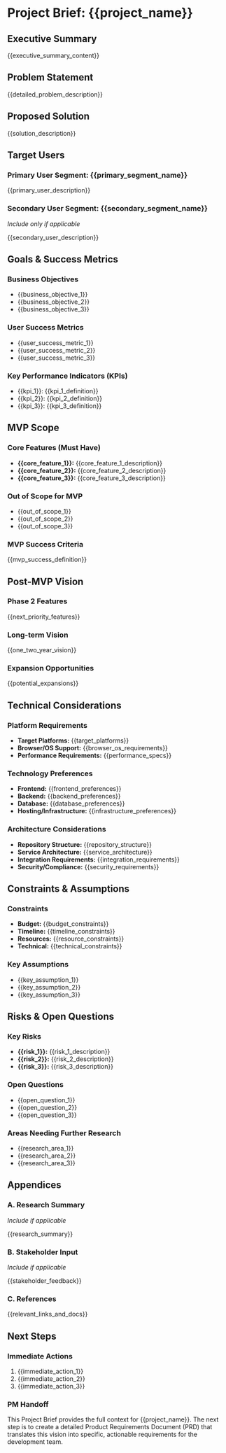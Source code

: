 # Project Brief: {{project_name}}

## Executive Summary

{{executive_summary_content}}

## Problem Statement

{{detailed_problem_description}}

## Proposed Solution

{{solution_description}}

## Target Users

### Primary User Segment: {{primary_segment_name}}

{{primary_user_description}}

### Secondary User Segment: {{secondary_segment_name}}
*Include only if applicable*

{{secondary_user_description}}

## Goals & Success Metrics

### Business Objectives
- {{business_objective_1}}
- {{business_objective_2}}
- {{business_objective_3}}

### User Success Metrics
- {{user_success_metric_1}}
- {{user_success_metric_2}}
- {{user_success_metric_3}}

### Key Performance Indicators (KPIs)
- {{kpi_1}}: {{kpi_1_definition}}
- {{kpi_2}}: {{kpi_2_definition}}
- {{kpi_3}}: {{kpi_3_definition}}

## MVP Scope

### Core Features (Must Have)
- **{{core_feature_1}}:** {{core_feature_1_description}}
- **{{core_feature_2}}:** {{core_feature_2_description}}
- **{{core_feature_3}}:** {{core_feature_3_description}}

### Out of Scope for MVP
- {{out_of_scope_1}}
- {{out_of_scope_2}}
- {{out_of_scope_3}}

### MVP Success Criteria
{{mvp_success_definition}}

## Post-MVP Vision

### Phase 2 Features
{{next_priority_features}}

### Long-term Vision
{{one_two_year_vision}}

### Expansion Opportunities
{{potential_expansions}}

## Technical Considerations

### Platform Requirements
- **Target Platforms:** {{target_platforms}}
- **Browser/OS Support:** {{browser_os_requirements}}
- **Performance Requirements:** {{performance_specs}}

### Technology Preferences
- **Frontend:** {{frontend_preferences}}
- **Backend:** {{backend_preferences}}
- **Database:** {{database_preferences}}
- **Hosting/Infrastructure:** {{infrastructure_preferences}}

### Architecture Considerations
- **Repository Structure:** {{repository_structure}}
- **Service Architecture:** {{service_architecture}}
- **Integration Requirements:** {{integration_requirements}}
- **Security/Compliance:** {{security_requirements}}

## Constraints & Assumptions

### Constraints
- **Budget:** {{budget_constraints}}
- **Timeline:** {{timeline_constraints}}
- **Resources:** {{resource_constraints}}
- **Technical:** {{technical_constraints}}

### Key Assumptions
- {{key_assumption_1}}
- {{key_assumption_2}}
- {{key_assumption_3}}

## Risks & Open Questions

### Key Risks
- **{{risk_1}}:** {{risk_1_description}}
- **{{risk_2}}:** {{risk_2_description}}
- **{{risk_3}}:** {{risk_3_description}}

### Open Questions
- {{open_question_1}}
- {{open_question_2}}
- {{open_question_3}}

### Areas Needing Further Research
- {{research_area_1}}
- {{research_area_2}}
- {{research_area_3}}

## Appendices

### A. Research Summary
*Include if applicable*

{{research_summary}}

### B. Stakeholder Input
*Include if applicable*

{{stakeholder_feedback}}

### C. References
{{relevant_links_and_docs}}

## Next Steps

### Immediate Actions
1. {{immediate_action_1}}
2. {{immediate_action_2}}
3. {{immediate_action_3}}

### PM Handoff
This Project Brief provides the full context for {{project_name}}. The next step is to create a detailed Product Requirements Document (PRD) that translates this vision into specific, actionable requirements for the development team.